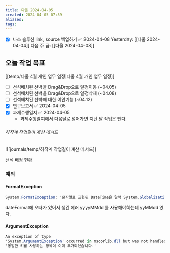 ```yaml
---
title: 다울 2024-04-05
created: 2024-04-05 07:59
aliases: 
tags:
---
```

- [x] 나스 솔루션 link, source 백업하기 ✅ 2024-04-08
Yesterday: [[다울 2024-04-04]]
다음 주 금: [[다울 2024-04-08]]

## 오늘 작업 목표
[[temp/다울 4월 개인 업무 일정|다울 4월 개인 업무 일정]]

- [ ] 선석배치된 선박을 Drag&Drop으로 일정이동 (~04.05)
- [ ] 선석배치된 선박을 Drag&Drop으로 일정삭제 (~04.08)
- [ ] 선석배치된 선박에 대한 이안기능 (~04.12)
- [x] 연구보고서 ✅ 2024-04-05
- [x] 과제수행일지 ✅ 2024-04-05
	- 과제수행일지에서 다음달로 넘어가면 지난 달 작업은 뺀다.

### 

###### 하작계 작업길이 계산 메서드
![[journals/temp/하작계 작업길이 계산 메서드]]


선석 배정 현황

### 예외
#### FormatException
```cs
System.FormatException: '문자열로 표현된 DateTime은 달력 System.Globalization.GregorianCalendar에서 사용할 수 없습니다.'
```
dateFormat에 오타가 있어서 생긴 에러
yyyyMMdd 를 사용해야하는데 yyMMdd 였다.

#### ArgumentException
```cs
An exception of type 
'System.ArgumentException' occurred in mscorlib.dll but was not handled in user code
'동일한 키를 사용하는 항목이 이미 추가되었습니다.'
```


